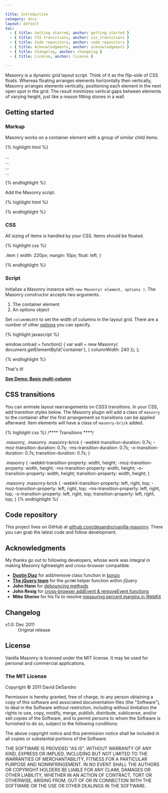 ```yaml
---

title: Introduction
category: docs
layout: default
toc:
  - { title: Getting started, anchor: getting_started }
  - { title: CSS transitions, anchor: css_transitions }
  - { title: Code repository, anchor: code_repository }
  - { title: Acknowledgments, anchor: acknowledgments }
  - { title: Changelog, anchor: changelog }
  - { title: License, anchor: license }

---
```


Masonry is a dynamic grid layout script. Think of it as the flip-side of CSS floats. Whereas floating arranges elements horizontally then vertically, Masonry arranges elements vertically, positioning each element in the next open spot in the grid. The result minimizes vertical gaps between elements of varying height, just like a mason fitting stones in a wall.

## Getting started



### Markup

Masonry works on a container element with a group of similar child items.

{% highlight html %}

<div id="container">
  <div class="item">...</div>
  <div class="item">...</div>
  <div class="item">...</div>
  ...
</div>

{% endhighlight %}

Add the Masonry script.

{% highlight html %}

<script src="/path/to/masonry.min.js"></script>

{% endhighlight %}

### CSS

All sizing of items is handled by your CSS. Items should be floated.

{% highlight css %}

.item {
  width: 220px;
  margin: 10px;
  float: left;
}

{% endhighlight %}

### Script

Initialize a Masonry instance with `new Masonry( element, options )`. The Masonry constructor accepts two arguments.

1. The container element
2. An options object

Set `columnWidth` to set the width of columns in the layout grid. There are a number of other [options](options.html) you can specify.

{% highlight javascript %}

window.onload = function() {
  var wall = new Masonry( document.getElementById('container'), {
    columnWidth: 240
  });
};

{% endhighlight %}

That's it!

[**See Demo: Basic multi-column**](../demos/basic-multi-column.html)

## CSS transitions

You can animate layout rearrangements on CSS3 transitions. In your CSS, add transition styles below. The Masonry plugin will add a class of `masonry` to the container after the first arrangement so transitions can be applied afterward. Item elements will have a class of `masonry-brick` added.

{% highlight css %}
/**** Transitions ****/

.masonry,
.masonry .masonry-brick {
  -webkit-transition-duration: 0.7s;
     -moz-transition-duration: 0.7s;
      -ms-transition-duration: 0.7s;
       -o-transition-duration: 0.7s;
          transition-duration: 0.7s;
}

.masonry {
  -webkit-transition-property: width, height;
     -moz-transition-property: width, height;
      -ms-transition-property: width, height;
       -o-transition-property: width, height;
          transition-property: width, height;
}

.masonry .masonry-brick {
  -webkit-transition-property: left, right, top;
     -moz-transition-property: left, right, top;
      -ms-transition-property: left, right, top;
       -o-transition-property: left, right, top;
          transition-property: left, right, top;
}
{% endhighlight %}

## Code repository

This project lives on GitHub at [github.com/desandro/vanilla-masonry](http://github.com/desandro/vanilla-masonry). There you can grab the latest code and follow development.

## Acknowledgments

My thanks go out to following developers, whose work was integral in making Masonry lightweight and cross-browser compatible.

+ [**Dustin Diaz**](http://dustindiaz.com/) for add/remove class function in [bonzo](https://github.com/ded/bonzo)
+ [**The jQuery team**](http://jquery.org/team/) for the `getWH` helper function within jQuery
+ **John Hann** for [debouncing methods](http://unscriptable.com/index.php/2009/03/20/debouncing-javascript-methods/)
+ **John Resig** for [cross-browser addEvent & removeEvent functions](http://ejohn.org/projects/flexible-javascript-events/)
+ **Mike Sherov** for his fix to resolve [measuring percent margins in WebKit](https://github.com/jquery/jquery/pull/616)

## Changelog

<dl>
  <dt>v1.0: Dec 2011</dt>
    <dd>Original release</dd>
</dl>

## License

Vanilla Masonry is licensed under the MIT license. It may be used for personal and commercial applications.

<div class="license-copy">
  <h3>The MIT License</h3>
  <p>Copyright &copy; 2011 David DeSandro</p>
  <p>Permission is hereby granted, free of charge, to any person obtaining a copy of this software and associated documentation files (the "Software"), to deal in the Software without restriction, including without limitation the rights to use, copy, modify, merge, publish, distribute, sublicense, and/or sell copies of the Software, and to permit persons to whom the Software is furnished to do so, subject to the following conditions:</p>
  <p>The above copyright notice and this permission notice shall be included in all copies or substantial portions of the Software.</p>
  <p>THE SOFTWARE IS PROVIDED "AS IS", WITHOUT WARRANTY OF ANY KIND, EXPRESS OR IMPLIED, INCLUDING BUT NOT LIMITED TO THE WARRANTIES OF MERCHANTABILITY, FITNESS FOR A PARTICULAR PURPOSE AND NONINFRINGEMENT. IN NO EVENT SHALL THE AUTHORS OR COPYRIGHT HOLDERS BE LIABLE FOR ANY CLAIM, DAMAGES OR OTHER LIABILITY, WHETHER IN AN ACTION OF CONTRACT, TORT OR OTHERWISE, ARISING FROM, OUT OF OR IN CONNECTION WITH THE SOFTWARE OR THE USE OR OTHER DEALINGS IN THE SOFTWARE.</p>
</div>
